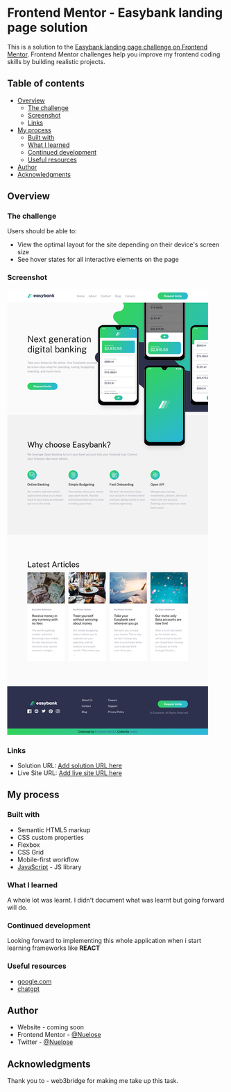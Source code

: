 # Frontend Mentor - Easybank landing page solution

This is a solution to the [Easybank landing page challenge on Frontend Mentor](https://www.frontendmentor.io/challenges/easybank-landing-page-WaUhkoDN). Frontend Mentor challenges help you improve my frontend coding skills by building realistic projects. 

## Table of contents

- [Overview](#overview)
  - [The challenge](#the-challenge)
  - [Screenshot](#screenshot)
  - [Links](#links)
- [My process](#my-process)
  - [Built with](#built-with)
  - [What I learned](#what-i-learned)
  - [Continued development](#continued-development)
  - [Useful resources](#useful-resources)
- [Author](#author)
- [Acknowledgments](#acknowledgments)

## Overview

### The challenge

Users should be able to:

- View the optimal layout for the site depending on their device's screen size
- See hover states for all interactive elements on the page

### Screenshot

![mysolution](./images/solution-screenshot.png)

### Links

- Solution URL: [Add solution URL here](https://your-solution-url.com)
- Live Site URL: [Add live site URL here](https://your-live-site-url.com)

## My process

### Built with

- Semantic HTML5 markup
- CSS custom properties
- Flexbox
- CSS Grid
- Mobile-first workflow
- [JavaScript](https://javascript.org/) - JS library

### What I learned

A whole lot was learnt. I didn't document what was learnt but going forward will do.

### Continued development

Looking forward to implementing this whole application when i start learning frameworks like **REACT**

### Useful resources

- [google.com](https://www.google.com)
- [chatgpt](https://www.chatgpt)

## Author

- Website - coming soon
- Frontend Mentor - [@Nuelose](https://www.frontendmentor.io/profile/nuelose)
- Twitter - [@Nuelose](https://www.twitter.com/nuelose)


## Acknowledgments

Thank you to - web3bridge for making me take up this task.
